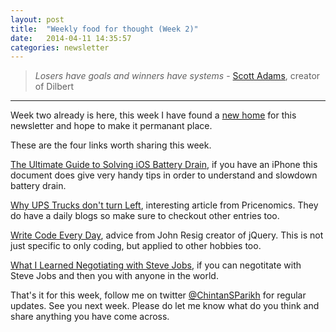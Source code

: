 ```yaml
---
layout: post
title:  "Weekly food for thought (Week 2)"
date:   2014-04-11 14:35:57
categories: newsletter
---
```


>*Losers have goals and winners have systems* - [Scott Adams](http://goo.gl/J7A9fv), creator of Dilbert


------------------------------------------------------------
Week two already is here, this week I have found a [new home](http://goo.gl/2w9YIk) for this newsletter and hope to make it permanant place. 

These are the four links worth sharing this week. 


[The Ultimate Guide to Solving iOS Battery Drain](http://goo.gl/aNNDhQ), if you have an iPhone this document does give very handy tips in order to understand and slowdown battery drain.

[Why UPS Trucks don't turn Left](http://goo.gl/H1W2kB), interesting article from Pricenomics. They do have a daily blogs so make sure to checkout other entries too.

[Write Code Every Day](http://goo.gl/27hcKU), advice from John Resig creator of jQuery. This is not just specific to only coding, but applied to other hobbies too.

[What I Learned Negotiating with Steve Jobs](http://goo.gl/EejKVw), if you can negotitate with Steve Jobs and then you with anyone in the world.

That's it for this week, follow me on twitter [@ChintanSParikh](https://twitter.com/chintansparikh)  for regular updates. See you next week. Please do let me know what do you think and share anything you have come across.
